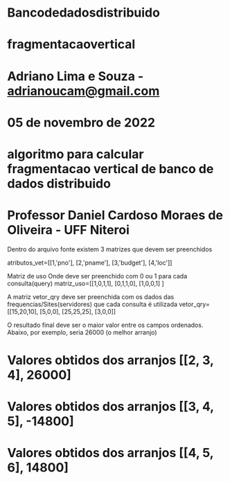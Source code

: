 # Bancodedadosdistribuido 
# fragmentacaovertical

# Adriano Lima e Souza - adrianoucam@gmail.com
# 05 de novembro de 2022
# algoritmo para calcular fragmentacao vertical de banco de dados distribuido
# Professor Daniel Cardoso Moraes de Oliveira - UFF Niteroi 

Dentro do arquivo fonte existem 3 matrizes que devem ser preenchidos

atributos_vet=[[1,'pno'],
               [2,'pname'],
               [3,'budget'],
               [4,'loc']]
               
Matriz de uso
Onde deve ser preenchido com 0 ou 1 para cada consulta(query)
matriz_uso=[[1,0,1,1],
            [0,1,1,0],
            [1,0,0,1] ]

A matriz vetor_qry deve ser preenchida com os dados das frequencias/Sites(servidores) que cada consulta é utilizada 
vetor_qry=[[15,20,10],
           [5,0,0],
           [25,25,25],
           [3,0,0]]
           
           
O resultado final deve ser o maior valor entre os campos ordenados. Abaixo, por exemplo, seria 26000 (o melhor arranjo)

# Valores obtidos dos arranjos [[2, 3, 4], 26000]
# Valores obtidos dos arranjos [[3, 4, 5], -14800]
# Valores obtidos dos arranjos [[4, 5, 6], 14800]
